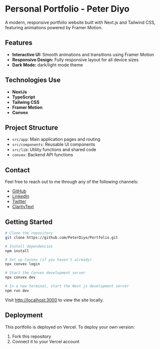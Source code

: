 # Personal Portfolio - Peter Diyo

A modern, responsive portfolio website built with Next.js and Tailwind CSS, featuring animations powered by Framer Motion.

## Features

- **Interactive UI:** Smooth animations and transitions using Framer Motion
- **Responsive Design:** Fully responsive layout for all device sizes
- **Dark Mode:** dark/light mode theme

## Technologies Use
- **NextJs**
- **TypeScript**
- **Tailwing CSS**
- **Framer Motion**
- **Convex**

## Project Structure

- `src/app`: Main application pages and routing
- `src/components`: Reusable UI components
- `src/lib`: Utility functions and shared code
- `convex`: Backend API functions

## Contact

Feel free to reach out to me through any of the following channels:
- [GitHub](https://github.com/PeterDiyo)
- [LinkedIn](https://www.linkedin.com/in/peter-diyo-a38451289)
- [Twitter](https://twitter.com/@peter_diyo)
- [ClarityText](https://www.claritytext.com/u/peter-diyo-o7aw)

## Getting Started

```bash
# Clone the repository
git clone https://github.com/PeterDiyo/Portfolio.git

# Install dependencies
npm install

# Set up Convex (if you haven't already)
npx convex login

# Start the Convex development server
npx convex dev

# In a new terminal, start the Next.js development server
npm run dev
```

Visit [http://localhost:3000](http://localhost:3000) to view the site locally.

## Deployment

This portfolio is deployed on Vercel. To deploy your own version:

1. Fork this repository
2. Connect it to your Vercel account
